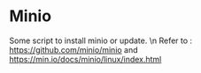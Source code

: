 # Minio
Some script to install minio or update.
 \n Refer to : https://github.com/minio/minio and https://min.io/docs/minio/linux/index.html
